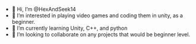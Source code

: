 - 👋 Hi, I’m @HexAndSeek14
- 👀 I’m interested in playing video games and coding them in unity, as a beginner.
- 🌱 I’m currently learning Unity, C++, and python
- 💞️ I’m looking to collaborate on any projects that would be beginner level.

<!---
Gith1409/Gith1409 is a ✨ special ✨ repository because its `README.md` (this file) appears on your GitHub profile.
You can click the Preview link to take a look at your changes.
--->
